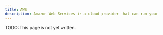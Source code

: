 ```yaml
---
title: AWS
description: Amazon Web Services is a cloud provider that can run your website.
---
```


TODO: This page is not yet written.
